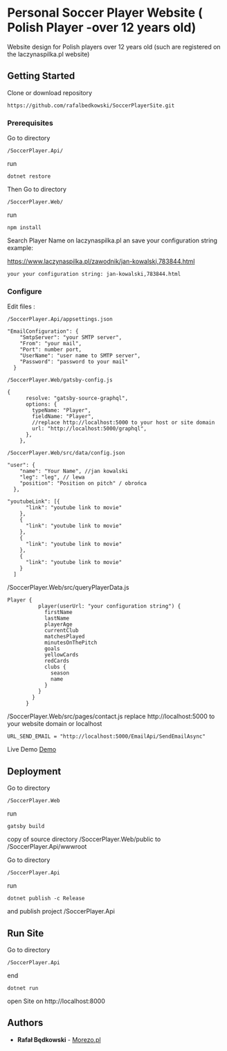 # Personal Soccer Player Website ( Polish Player -over 12 years old)

Website design for Polish players over 12 years old (such are registered on the laczynaspilka.pl website)

## Getting Started

Clone or download repository

```
https://github.com/rafalbedkowski/SoccerPlayerSite.git
```

### Prerequisites

Go to directory

```
/SoccerPlayer.Api/
```

run

```
dotnet restore
```

Then
Go to directory

```
/SoccerPlayer.Web/
```

run

```
npm install
```

Search Player Name on laczynaspilka.pl an save your configuration string
example:

https://www.laczynaspilka.pl/zawodnik/jan-kowalski,783844.html

```
your your configuration string: jan-kowalski,783844.html
```

### Configure

Edit files :

```
/SoccerPlayer.Api/appsettings.json

"EmailConfiguration": {
    "SmtpServer": "your SMTP server",
    "From": "your mail",
    "Port": number port,
    "UserName": "user name to SMTP server",
    "Password": "password to your mail"
  }
```

```
/SoccerPlayer.Web/gatsby-config.js

{
      resolve: "gatsby-source-graphql",
      options: {
        typeName: "Player",
        fieldName: "Player",
        //replace http://localhost:5000 to your host or site domain
        url: "http://localhost:5000/graphql",
      },
    },
```

```
/SoccerPlayer.Web/src/data/config.json

"user": {
    "name": "Your Name", //jan kowalski
    "leg": "leg", // lewa
    "position": "Position on pitch" / obrońca
  },

"youtubeLink": [{
      "link": "youtube link to movie"
    },
    {
      "link": "youtube link to movie"
    },
    {
      "link": "youtube link to movie"
    },
    {
      "link": "youtube link to movie"
    }
  ]
```

/SoccerPlayer.Web/src/queryPlayerData.js

```
Player {
          player(userUrl: "your configuration string") {
            firstName
            lastName
            playerAge
            currentClub
            matchesPlayed
            minutesOnThePitch
            goals
            yellowCards
            redCards
            clubs {
              season
              name
            }
          }
        }
      }
```

/SoccerPlayer.Web/src/pages/contact.js
replace http://localhost:5000 to your website domain or localhost

```
URL_SEND_EMAIL = "http://localhost:5000/EmailApi/SendEmailAsync"
```

Live Demo
[Demo](http://www.bartlomiejbedkowski.pl)

## Deployment

Go to directory

```
/SoccerPlayer.Web
```

run

```
gatsby build
```

copy of source directory /SoccerPlayer.Web/public to /SoccerPlayer.Api/wwwroot

Go to directory

```
/SoccerPlayer.Api
```

run

```
dotnet publish -c Release
```

and publish project /SoccerPlayer.Api

## Run Site

Go to directory

```
/SoccerPlayer.Api
```

end

```
dotnet run
```

open Site on http://localhost:8000

## Authors

- **Rafał Będkowski** - [Morezo.pl](https://github.com/rafalbedkowski)
